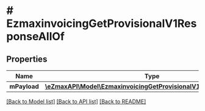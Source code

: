 # # EzmaxinvoicingGetProvisionalV1ResponseAllOf

## Properties

Name | Type | Description | Notes
------------ | ------------- | ------------- | -------------
**mPayload** | [**\eZmaxAPI\Model\EzmaxinvoicingGetProvisionalV1ResponseMPayload**](EzmaxinvoicingGetProvisionalV1ResponseMPayload.md) |  |

[[Back to Model list]](../../README.md#models) [[Back to API list]](../../README.md#endpoints) [[Back to README]](../../README.md)
